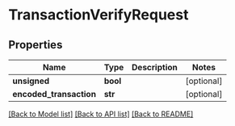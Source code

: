 # TransactionVerifyRequest

## Properties
Name | Type | Description | Notes
------------ | ------------- | ------------- | -------------
**unsigned** | **bool** |  | [optional] 
**encoded_transaction** | **str** |  | [optional] 

[[Back to Model list]](../README.md#documentation-for-models) [[Back to API list]](../README.md#documentation-for-api-endpoints) [[Back to README]](../README.md)


